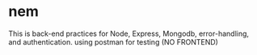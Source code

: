# nem
This is back-end practices for Node, Express, Mongodb, error-handling, and authentication. using postman for testing (NO FRONTEND) 
